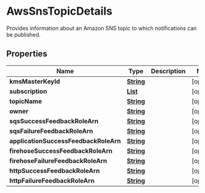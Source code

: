 

# AwsSnsTopicDetails

Provides information about an Amazon SNS topic to which notifications can be published.

## Properties

| Name | Type | Description | Notes |
|------------ | ------------- | ------------- | -------------|
|**kmsMasterKeyId** | [**String**](String.md) |  |  [optional] |
|**subscription** | [**List**](List.md) |  |  [optional] |
|**topicName** | [**String**](String.md) |  |  [optional] |
|**owner** | [**String**](String.md) |  |  [optional] |
|**sqsSuccessFeedbackRoleArn** | [**String**](String.md) |  |  [optional] |
|**sqsFailureFeedbackRoleArn** | [**String**](String.md) |  |  [optional] |
|**applicationSuccessFeedbackRoleArn** | [**String**](String.md) |  |  [optional] |
|**firehoseSuccessFeedbackRoleArn** | [**String**](String.md) |  |  [optional] |
|**firehoseFailureFeedbackRoleArn** | [**String**](String.md) |  |  [optional] |
|**httpSuccessFeedbackRoleArn** | [**String**](String.md) |  |  [optional] |
|**httpFailureFeedbackRoleArn** | [**String**](String.md) |  |  [optional] |



